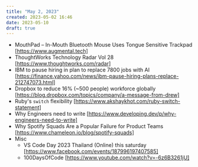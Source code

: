 ```yaml
---
title: "May 2, 2023"
created: 2023-05-02 16:46
date: 2023-05-10
draft: true
---
```


- MouthPad – In-Mouth Bluetooth Mouse Uses Tongue Sensitive Trackpad  [https://www.augmental.tech]
- ThoughtWorks Technology Radar Vol 28 [https://www.thoughtworks.com/radar]
- IBM to pause hiring in plan to replace 7800 jobs with AI [https://finance.yahoo.com/news/ibm-pause-hiring-plans-replace-212747073.html]
- Dropbox to reduce 16% (~500 people) workforce globally [https://blog.dropbox.com/topics/company/a-message-from-drew]
- Ruby's `switch` flexibility [https://www.akshaykhot.com/ruby-switch-statement]
- Why Engineers need to write [https://www.developing.dev/p/why-engineers-need-to-write]
- Why Spotify Squads Are a Popular Failure for Product Teams [https://www.chameleon.io/blog/spotify-squads]
- Misc
    - VS Code Day 2023 Thailand (Online) this saturday [https://www.facebook.com/events/187996197407585]
    - 100DaysOfCode [https://www.youtube.com/watch?v=-6z6B3261jU]
